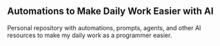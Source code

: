 ## Automations to Make Daily Work Easier with AI

Personal repository with automations, prompts, agents, and other AI resources to make my daily work as a programmer easier.
